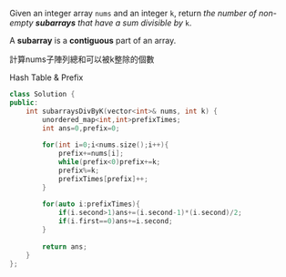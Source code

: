 Given an integer array `nums` and an integer `k`, return _the number of non-empty **subarrays** that have a sum divisible by_ `k`.

A **subarray** is a **contiguous** part of an array.

計算nums子陣列總和可以被k整除的個數

Hash Table & Prefix

```cpp
class Solution {
public:
    int subarraysDivByK(vector<int>& nums, int k) {
        unordered_map<int,int>prefixTimes;
        int ans=0,prefix=0;
        
        for(int i=0;i<nums.size();i++){
            prefix+=nums[i];
            while(prefix<0)prefix+=k;
            prefix%=k;
            prefixTimes[prefix]++;
        }
        
        for(auto i:prefixTimes){
            if(i.second>1)ans+=(i.second-1)*(i.second)/2;
            if(i.first==0)ans+=i.second;
        }
        
        return ans;
    }
};

```